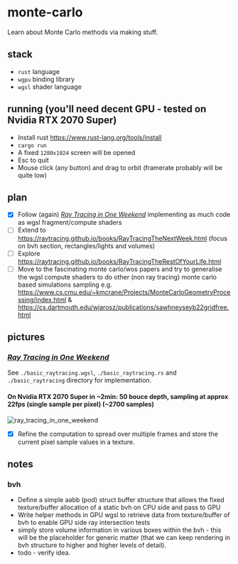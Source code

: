 # monte-carlo
Learn about Monte Carlo methods via making stuff.

## stack
- `rust` language
- `wgpu` binding library
- `wgsl` shader language

## running (you'll need decent GPU - tested on Nvidia RTX 2070 Super)
- Install rust https://www.rust-lang.org/tools/install
- `cargo run`
- A fixed `1280x1024` screen will be opened
- Esc to quit
- Mouse click (any button) and drag to orbit (framerate probably will be quite low)

## plan
- [x] Follow (again) [_Ray Tracing in One Weekend_](https://raytracing.github.io/books/RayTracingInOneWeekend.html) implementing as much code as wgsl fragment/compute shaders
- [ ] Extend to https://raytracing.github.io/books/RayTracingTheNextWeek.html (focus on bvh section, rectangles/lights and volumes)
- [ ] Explore https://raytracing.github.io/books/RayTracingTheRestOfYourLife.html
- [ ] Move to the fascinating monte carlo/wos papers and try to generalise the wgsl compute shaders to do other (non ray tracing) monte carlo based simulations sampling e.g. https://www.cs.cmu.edu/~kmcrane/Projects/MonteCarloGeometryProcessing/index.html & https://cs.dartmouth.edu/wjarosz/publications/sawhneyseyb22gridfree.html

## pictures
### [_Ray Tracing in One Weekend_](https://raytracing.github.io/books/RayTracingInOneWeekend.html)
See `./basic_raytracing.wgsl`, `./basic_raytracing.rs` and `./basic_raytracing` directory for implementation.
#### On Nvidia RTX 2070 Super in ~2min: 50 bouce depth, sampling at approx 22fps (single sample per pixel) (~2700 samples)
![ray_tracing_in_one_weekend](https://user-images.githubusercontent.com/11990706/170242871-14b1ed44-1134-4bd7-b557-69f7c788fcae.png)
- [x] Refine the computation to spread over multiple frames and store the current pixel sample values in a texture.

## notes
### bvh
- Define a simple aabb (pod) struct buffer structure that allows the fixed texture/buffer allocation of a static bvh on CPU side and pass to GPU
- Write helper methods in GPU wgsl to retrieve data from texture/buffer of bvh to enable GPU side ray intersection tests
- simply store volume information in various boxes within the bvh - this will be the placeholder for generic matter (that we can keep rendering in bvh structure to higher and higher levels of detail).
- todo - verify idea.